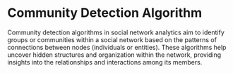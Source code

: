 # Community Detection Algorithm

Community detection algorithms in social network analytics aim to identify groups or communities within a social network based on the patterns of connections between nodes (individuals or entities). These algorithms help uncover hidden structures and organization within the network, providing insights into the relationships and interactions among its members.
